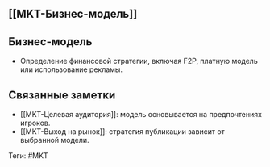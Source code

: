 ## [[MKT-Бизнес-модель]]

## Бизнес-модель

- Определение финансовой стратегии, включая F2P, платную модель или использование рекламы.

## Связанные заметки

- [[MKT-Целевая аудитория]]: модель основывается на предпочтениях игроков.
- [[MKT-Выход на рынок]]: стратегия публикации зависит от выбранной модели.

Теги: #MKT